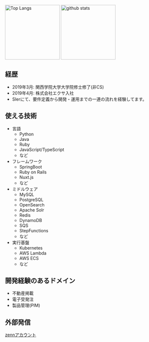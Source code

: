 <p align="left"> 
  <img alt="Top Langs" height="180px" src="https://github-readme-stats.vercel.app/api/top-langs/?username=yuya-okada527&layout=compact&count_private=true&show_icons=true&langs_count=8&hide=html,jupyter%20notebook" />
  <img alt="github stats" height="180px" src="https://github-readme-stats.vercel.app/api?username=yuya-okada527&count_private=true&show_icons=true" />
</p>

## 経歴

- 2019年3月: 関西学院大学大学院修士修了(非CS)
- 2019年4月: 株式会社エクサ入社
- SIerにて、要件定義から開発・運用までの一連の流れを経験してます。

## 使える技術

- 言語
  - Python
  - Java
  - Ruby
  - JavaScript/TypeScript
  - など
- フレームワーク
  - SpringBoot
  - Ruby on Rails
  - Nuxt.js
  - など
- ミドルウェア
  - MySQL
  - PostgreSQL
  - OpenSearch
  - Apache Solr
  - Redis
  - DynamoDB
  - SQS
  - StepFunctions
  - など
- 実行基盤
  - Kubernetes
  - AWS Lambda
  - AWS ECS
  - など

## 開発経験のあるドメイン

- 不動産掲載
- 電子受発注
- 製品管理(PIM)

## 外部発信

[zennアカウント](https://zenn.dev/okapi527)
